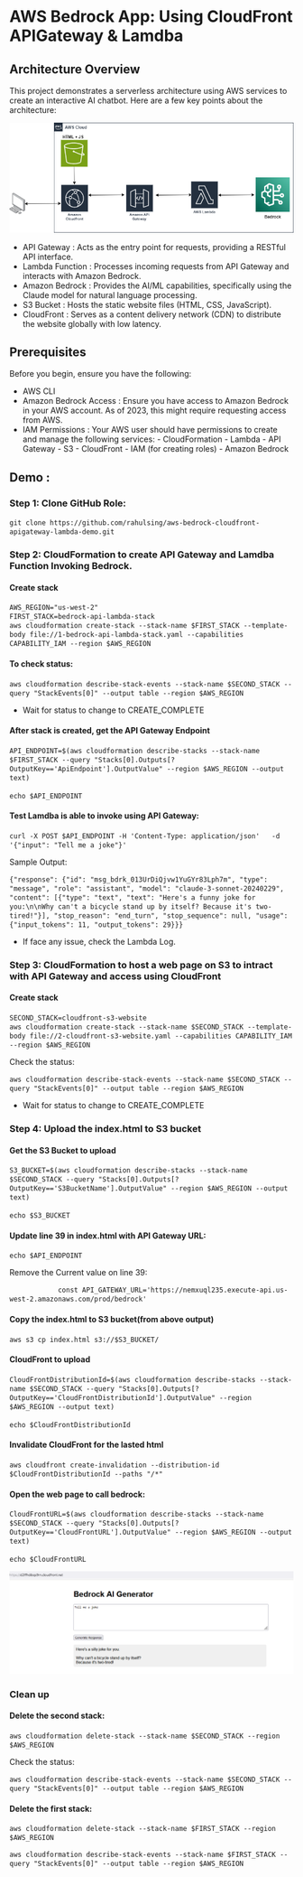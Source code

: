 # AWS Bedrock App: Using CloudFront APIGateway & Lamdba

## Architecture Overview
This project demonstrates a serverless architecture using AWS services to create an interactive AI chatbot. Here are a few key points about the architecture:


![steamlitapp](https://github.com/rahulsing/aws-bedrock-cloudfront-apigateway-lambda-demo/blob/main/architecture.png?raw=true)

- API Gateway : Acts as the entry point for requests, providing a RESTful API interface.
- Lambda Function : Processes incoming requests from API Gateway and interacts with Amazon Bedrock.
- Amazon Bedrock : Provides the AI/ML capabilities, specifically using the Claude model for natural language processing.
- S3 Bucket : Hosts the static website files (HTML, CSS, JavaScript).
- CloudFront : Serves as a content delivery network (CDN) to distribute the website globally with low latency.

## Prerequisites
Before you begin, ensure you have the following:

- AWS CLI 
- Amazon Bedrock Access : Ensure you have access to Amazon Bedrock in your AWS account. As of 2023, this might require requesting access from AWS.
- IAM Permissions : Your AWS user should have permissions to create and manage the following services:
            - CloudFormation
            - Lambda
            - API Gateway
            - S3
            - CloudFront
            - IAM (for creating roles)
            - Amazon Bedrock

## Demo : 
### Step 1: Clone GitHub Role: 
```
git clone https://github.com/rahulsing/aws-bedrock-cloudfront-apigateway-lambda-demo.git
```

### Step 2: CloudFormation to create API Gateway and Lamdba Function Invoking Bedrock. 

#### Create stack
```
AWS_REGION="us-west-2"
FIRST_STACK=bedrock-api-lambda-stack
aws cloudformation create-stack --stack-name $FIRST_STACK --template-body file://1-bedrock-api-lambda-stack.yaml --capabilities CAPABILITY_IAM --region $AWS_REGION
```

#### To check status: 
```
aws cloudformation describe-stack-events --stack-name $SECOND_STACK --query "StackEvents[0]" --output table --region $AWS_REGION
```

- Wait for status to change to CREATE_COMPLETE

#### After stack is created, get the API Gateway Endpoint
```
API_ENDPOINT=$(aws cloudformation describe-stacks --stack-name $FIRST_STACK --query "Stacks[0].Outputs[?OutputKey=='ApiEndpoint'].OutputValue" --region $AWS_REGION --output text)

echo $API_ENDPOINT

```

#### Test Lamdba is able to invoke using API Gateway: 
```
curl -X POST $API_ENDPOINT -H 'Content-Type: application/json'   -d '{"input": "Tell me a joke"}'

```

Sample Output:
```
{"response": {"id": "msg_bdrk_013UrDiQjvw1YuGYr83Lph7m", "type": "message", "role": "assistant", "model": "claude-3-sonnet-20240229", "content": [{"type": "text", "text": "Here's a funny joke for you:\n\nWhy can't a bicycle stand up by itself? Because it's two-tired!"}], "stop_reason": "end_turn", "stop_sequence": null, "usage": {"input_tokens": 11, "output_tokens": 29}}}
```
- If face any issue, check the Lambda Log. 

### Step 3: CloudFormation to host a web page on S3 to intract with API Gateway and access using  CloudFront
#### Create stack

```
SECOND_STACK=cloudfront-s3-website
aws cloudformation create-stack --stack-name $SECOND_STACK --template-body file://2-cloudfront-s3-website.yaml --capabilities CAPABILITY_IAM --region $AWS_REGION
```

Check the status: 
```
aws cloudformation describe-stack-events --stack-name $SECOND_STACK --query "StackEvents[0]" --output table --region $AWS_REGION
```

- Wait for status to change to CREATE_COMPLETE


### Step 4: Upload the index.html to S3 bucket
#### Get the S3 Bucket to upload

```
S3_BUCKET=$(aws cloudformation describe-stacks --stack-name $SECOND_STACK --query "Stacks[0].Outputs[?OutputKey=='S3BucketName'].OutputValue" --region $AWS_REGION --output text)

echo $S3_BUCKET

```

#### Update line 39 in index.html with API Gateway URL: 
```
echo $API_ENDPOINT
```

Remove the Current value on line 39: 
```
            const API_GATEWAY_URL='https://nemxuql235.execute-api.us-west-2.amazonaws.com/prod/bedrock'
```

#### Copy the index.html to S3 bucket(from above output)
```
aws s3 cp index.html s3://$S3_BUCKET/
```

#### CloudFront to upload
```
CloudFrontDistributionId=$(aws cloudformation describe-stacks --stack-name $SECOND_STACK --query "Stacks[0].Outputs[?OutputKey=='CloudFrontDistributionId'].OutputValue" --region $AWS_REGION --output text)

echo $CloudFrontDistributionId

```

#### Invalidate CloudFront for the lasted html
```
aws cloudfront create-invalidation --distribution-id $CloudFrontDistributionId --paths "/*"
```

#### Open the web page to call bedrock: 

```
CloudFrontURL=$(aws cloudformation describe-stacks --stack-name $SECOND_STACK --query "Stacks[0].Outputs[?OutputKey=='CloudFrontURL'].OutputValue" --region $AWS_REGION --output text)

echo $CloudFrontURL
```


![steamlitapp](https://github.com/rahulsing/aws-bedrock-cloudfront-apigateway-lambda-demo/blob/main/CloudFrontHosted.PNG?raw=true)


### Clean up

#### Delete the second stack: 
```
aws cloudformation delete-stack --stack-name $SECOND_STACK --region $AWS_REGION
```

Check the status: 
```
aws cloudformation describe-stack-events --stack-name $SECOND_STACK --query "StackEvents[0]" --output table --region $AWS_REGION
```

#### Delete the first stack: 

```
aws cloudformation delete-stack --stack-name $FIRST_STACK --region $AWS_REGION
```

```
aws cloudformation describe-stack-events --stack-name $FIRST_STACK --query "StackEvents[0]" --output table --region $AWS_REGION
```
